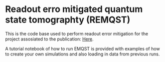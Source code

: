 # Readout erro mitigated quantum state tomographty (REMQST)
This is the code base used to perform readout error mitigation for the project assosiated to the publication: [Here](https://www.nature.com/articles/s42005-024-01790-8).

A tutorial notebook of how to run EMQST is provided with examples of how to create your own simulations and also loading in data from previous runs.  
